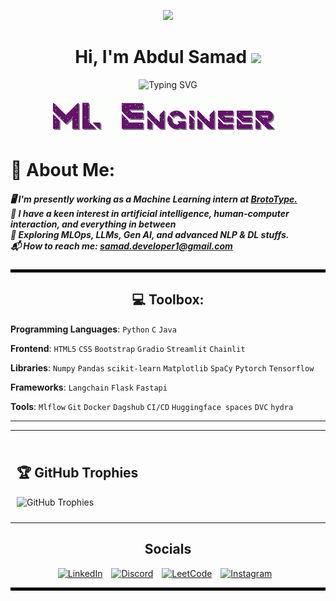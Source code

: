 <p align="center">
  <img src="https://user-images.githubusercontent.com/90236635/232446433-d5540fa2-fe28-4bb8-b929-cdb51fe61336.gif">
</p>
<h1 align="center">
        Hi, I'm Abdul Samad
 <a><img src="https://media.giphy.com/media/hvRJCLFzcasrR4ia7z/giphy.gif" width="35"></a>
</h1>
<p align="center">
<a>
  <img src="https://readme-typing-svg.herokuapp.com?font=Fira+Code&center=true&duration=4000&pause=900&color=E036F7&width=435&lines=ML+Engineer++;AI+Developer;NLP+Enthusiast;Deep+Learning+Enthusiast+;Clean+Code+Evangelist" alt="Typing SVG" /></a>
</p>
<p align="center">
  <img src="https://github.com/samad-ms/Personal_Website/blob/main/images/ml22.gif" alt="Image Description">
</p>

# 💫 About Me:

<h5>🖥️ I'm presently working as a Machine Learning intern at <a href='https://brototype.com/'> BrotoType.</a><br>🔭 I have a keen interest in artificial intelligence, human-computer interaction, and everything in between<br>🌱 Exploring MLOps, LLMs, Gen AI, and advanced NLP & DL stuffs.<br>
📬 How to reach me: <a href="mailto:samad.developer@gmail.com">samad.developer1@gmail.com</a><br>
<!-- Portfolio:<a href='https://abdul-samad.pages.dev/'>visit here</a> -->
</h5>


<hr  class='mt-5'style="height: 5px; border: none; background-color: black;">
<div align="">
  <h2 align="center">💻 Toolbox:</h2>

  **Programming Languages**: `Python` `C` `Java`
 
  **Frontend**: `HTML5` `CSS` `Bootstrap` `Gradio` `Streamlit` `Chainlit` 
 
  **Libraries**: `Numpy` `Pandas` `scikit-learn` `Matplotlib` `SpaCy` `Pytorch` `Tensorflow`
 
  **Frameworks**: `Langchain` `Flask` `Fastapi` 
  
  **Tools**: `Mlflow` `Git` `Docker` `Dagshub` `CI/CD` `Huggingface spaces` `DVC` `hydra` 

<hr>
<hr>
<div style="display: flex;">
  <div style="flex: 1; padding: 10px; box-sizing: border-box;">
    <h2>🏆 GitHub Trophies</h2>
    <img src="https://github-profile-trophy.vercel.app/?username=Abdul-Samad&theme=tokyonight&no-frame=true&no-bg=true&margin-w=2" alt="GitHub Trophies" style="width: 50%; max-height: 192px; object-fit: contain;" />
  </div>
</div>

<hr>

<div align="center">
  <h2>Socials</h2>
  
  <a href="https://www.linkedin.com/in/abdul-samad-86b158243/"><img src="https://cdn-icons-png.flaticon.com/128/2504/2504923.png" alt="LinkedIn" width="48" height="48" style="margin-right: 10px;"></a>
  <a href="https://discordapp.com/users/abdulsamad#6310"><img src="https://cdn-icons-png.flaticon.com/128/2111/2111370.png" alt="Discord" width="48" height="48" style="margin-right: 10px;"></a>
  <a href="https://leetcode.com/u/abdulsamad3775/"><img src="https://cdn.icon-icons.com/icons2/3912/PNG/96/leetcode_logo_icon_247860.png" alt="LeetCode" width="48" height="48" style="margin-right: 10px;"></a>
  <a href="https://www.instagram.com/samaddhh/"><img src="https://cdn-icons-png.flaticon.com/128/4782/4782335.png" alt="Instagram" width="48" height="48" style="margin-right: 10px;"></a>
</div>


<hr  class='mt-5'style="height: 5px; border: none; background-color: black;">
